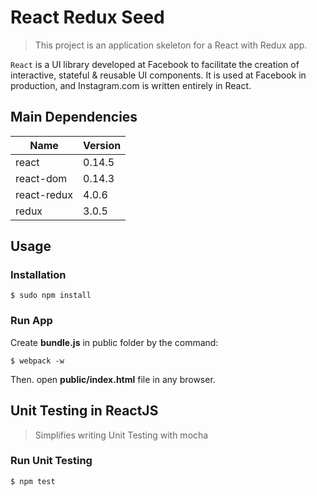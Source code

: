 # React Redux Seed
> This project is an application skeleton for a React with Redux app.

`React` is a UI library developed at Facebook to facilitate the creation of interactive, stateful & reusable UI components. It is used at Facebook in production, and Instagram.com is written entirely in React.

## Main Dependencies

| Name  | Version |
| ------------- | ------------- |
| react  | 0.14.5  |
| react-dom  |  0.14.3  |
| react-redux  |  4.0.6  |
| redux  |  3.0.5  |

## Usage

### Installation

```
$ sudo npm install
```

### Run App

Create <b>bundle.js</b> in public folder by the command:
```
$ webpack -w
```

Then. open <b>public/index.html</b> file in any browser.

## Unit Testing in ReactJS
> Simplifies writing Unit Testing with mocha

### Run Unit Testing

```
$ npm test
```
